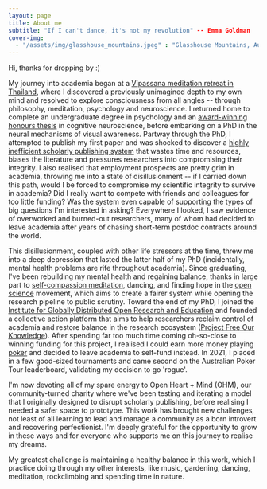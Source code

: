 ```yaml
---
layout: page
title: About me
subtitle: "If I can't dance, it's not my revolution" -- Emma Goldman
cover-img:
  - "/assets/img/glasshouse_mountains.jpeg" : "Glasshouse Mountains, Australia (2020)"
---
```


Hi, thanks for dropping by :)

My journey into academia began at a [Vipassana meditation retreat in Thailand](https://www.suanmokkh-idh.org/), where I discovered a previously unimagined depth to my own mind and resolved to explore consciousness from all angles -- through philosophy, meditation, psychology and neuroscience. I returned home to complete an undergraduate degree in psychology and an [award-winning honours thesis](https://coopersmout.com/awards/) in cognitive neuroscience, before embarking on a PhD in the neural mechanisms of visual awareness. Partway through the PhD, I attempted to publish my first paper and was shocked to discover a [highly inefficient scholarly publishing system](https://aeon.co/ideas/scholarly-publishing-is-broken-heres-how-to-fix-it) that wastes time and resources, biases the literature and pressures researchers into compromising their integrity. I also realised that employment prospects are pretty grim in academia, throwing me into a state of disillusionment -- if I carried down this path, would I be forced to compromise my scientific integrity to survive in academia? Did I really want to compete with friends and colleagues for too little funding? Was the system even capable of supporting the types of big questions I'm interested in asking? Everywhere I looked, I saw evidence of overworked and burned-out researchers, many of whom had decided to leave academia after years of chasing short-term postdoc contracts around the world.

This disillusionment, coupled with other life stressors at the time, threw me into a deep depression that lasted the latter half of my PhD (incidentally, mental health problems are rife throughout academia). Since graduating, I've been rebuilding my mental health and regaining balance, thanks in large part to [self-compassion meditation](https://self-compassion.org/category/exercises/#exercises), dancing, and finding hope in the [open science](/openscience) movement, which aims to create a fairer system while opening the research pipeline to public scrutiny. Toward the end of my PhD, I joined the [Institute for Globally Distributed Open Research and Education](https://igdore.org/) and founded a collective action platform that aims to help researchers reclaim control of academia and restore balance in the research ecosystem ([Project Free Our Knowledge](https://freeourknowledge.org/)). After spending far too much time coming oh-so-close to winning funding for this project, I realised I could earn more money playing [poker](/poker) and decided to leave academia to self-fund instead. In 2021, I placed in a few good-sized tournaments and came second on the Australian Poker Tour leaderboard, validating my decision to go 'rogue'. 

I'm now devoting all of my spare energy to Open Heart + Mind (OHM), our community-turned charity where we've been testing and iterating a model that I originally designed to disrupt scholarly publishing, before realising I needed a safer space to prototype. This work has brought new challenges, not least of all learning to lead and manage a community as a born introvert and recovering perfectionist. I'm deeply grateful for the opportunity to grow in these ways and for everyone who supports me on this journey to realise my dreams. 

My greatest challenge is maintaining a healthy balance in this work, which I practice doing through my other interests, like music, gardening, dancing, meditation, rockclimbing and spending time in nature.
